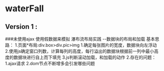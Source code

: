 # waterFall
## Version 1 :
  ###未使用ajax 使用假数据来模拟
瀑布流布局实践 --数据块的布局和加载
  基本思路：
  1.页面*布局:div.box>div.pic>img
            1.确定每张图片的宽度，数据块向左浮动
            2.使用js确定窗口列数，计算每列的高度，每行溢出的数据块根据前一列中最小高度的数据块进行自上而下填充
            3.js判断滚动加载，和加载的动作
  2.存在的问题：
    1.ajax请求
    2.dom节点不断增多会引发哪些问题

